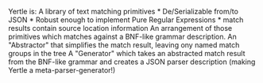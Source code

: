 Yertle is:
	A library of text matching primitives
		* De/Serializable from/to JSON
		* Robust enough to implement Pure Regular Expressions
		* match results contain source location information
	An arrangement of those primitives which matches against a BNF-like grammar description.
	An "Abstractor" that simplifies the match result, leaving ony named match groups in the tree
	A "Generator" which takes an abstracted match result from the BNF-like grammar and creates a JSON parser description (making Yertle a meta-parser-generator!)

